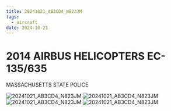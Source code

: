 ```yaml
---
title: 20241021_AB3CD4_N823JM
tags:
  - aircraft
date: 2024-10-21
---
```


# 2014 AIRBUS HELICOPTERS EC-135/635

MASSACHUSETTS STATE POLICE

![20241021_AB3CD4_N823JM](/aircraft/20241021_AB3CD4_N823JM_0.jpg)
![20241021_AB3CD4_N823JM](/aircraft/20241021_AB3CD4_N823JM_1.jpg)
![20241021_AB3CD4_N823JM](/aircraft/20241021_AB3CD4_N823JM_2.jpg)
![20241021_AB3CD4_N823JM](/aircraft/20241021_AB3CD4_N823JM_3.jpg)